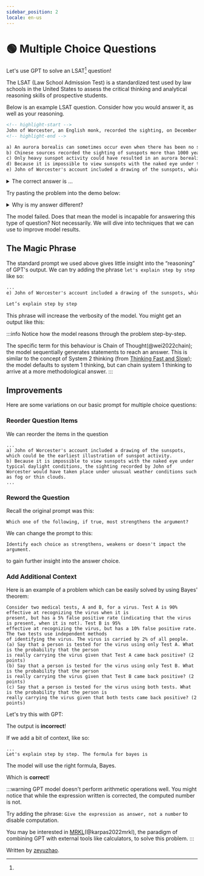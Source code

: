 ```yaml
---
sidebar_position: 2
locale: en-us
---
```


# 🟢 Multiple Choice Questions

Let's use GPT to solve an LSAT[^1] question!

[^1]: 
The LSAT (Law School Admission Test) is a standardized test used by law schools in the United States to assess the critical thinking and analytical reasoning skills of prospective students.

Below is an example LSAT question. Consider how you would answer it, as well
as your reasoning.

```md
<!-- highlight-start -->
John of Worcester, an English monk, recorded the sighting, on December 8, 1128, of two unusually large sunspots. Five days later a brilliant aurora borealis (northern lights) was observed in southern Korea. Sunspot activity is typically followed by the appearance of an aurora borealis, after a span of time that averages five days. Thus, the Korean sighting helps to confirm John of Worcester's sighting. Which one of the following, if true, most strengthens the argument?
<!-- highlight-end -->

a) An aurora borealis can sometimes occur even when there has been no significant sunspot activity in the previous week. 
b) Chinese sources recorded the sighting of sunspots more than 1000 years before John of Worcester did. 
c) Only heavy sunspot activity could have resulted in an aurora borealis viewable at a latitude as low as that of Korea. 
d) Because it is impossible to view sunspots with the naked eye under typical daylight conditions, the sighting recorded by John of Worcester would have taken place under unusual weather conditions such as fog or thin clouds. 
e) John of Worcester's account included a drawing of the sunspots, which could be the earliest illustration of sunspot activity.
```

<details>
<summary>The correct answer is ...</summary>
c) Only heavy sunspot activity could have resulted in an aurora borealis viewable at a latitude as low as that of Korea. 
</details>

Try pasting the problem into the demo below:

<div trydyno-embed="" openai-model="text-davinci-003" initial-prompt="John of Worcester, an English monk, recorded the sighting, on December 8, 1128, of two unusually large sunspots. Five days later a brilliant aurora borealis (northern lights) was observed in southern Korea. Sunspot activity is typically followed by the appearance of an aurora borealis, after a span of time that averages five days. Thus, the Korean sighting helps to confirm John of Worcester's sighting. Which one of the following, if true, most strengthens the argument?
a) An aurora borealis can sometimes occur even when there has been no significant sunspot activity in the previous week. 
b) Chinese sources recorded the sighting of sunspots more than 1000 years before John of Worcester did. 
c) Only heavy sunspot activity could have resulted in an aurora borealis viewable at a latitude as low as that of Korea. 
d) Because it is impossible to view sunspots with the naked eye under typical daylight conditions, the sighting recorded by John of Worcester would have taken place under unusual weather conditions such as fog or thin clouds. 
e) John of Worcester's account included a drawing of the sunspots, which could be the earliest illustration of sunspot activity." initial-response="e) John of Worcester's account included a drawing of the sunspots, which could be the earliest illustration of sunspot activity." max-tokens="256" box-rows="10" model-temp="0" top-p="1" padding='1'></div>

<p></p>

<details scheme='warning'>
<summary>Why is my answer different?</summary>
Your answer could differ because of

1) Updates to the underlying model, GPT-3
2) Randomness in the text generation process. We can make the output more consistent by setting <a href="https://beta.openai.com/docs/api-reference/completions/create#completions/create-temperature">temperature</a> to 0.

</details>

The model failed. Does that mean the model is incapable for answering this type of question? Not necessarily. We will dive into techniques that we can use to improve model results.

## The Magic Phrase
The standard prompt we used above gives little insight into the “reasoning” of GPT's output. We can try adding the phrase `let's explain step by step` like so:


```markdown
...
e) John of Worcester's account included a drawing of the sunspots, which could be the earliest illustration of sunspot activity.

Let’s explain step by step
```
This phrase will increase the verbosity of the model. You might get an output like this:

<div trydyno-embed="" openai-model="text-davinci-003" initial-prompt="John of Worcester, an English monk, recorded the sighting, on December 8, 1128, of two unusually large sunspots. Five days later a brilliant aurora borealis (northern lights) was observed in southern Korea. Sunspot activity is typically followed by the appearance of an aurora borealis, after a span of time that averages five days. Thus, the Korean sighting helps to confirm John of Worcester's sighting. Which one of the following, if true, most strengthens the argument?
a) An aurora borealis can sometimes occur even when there has been no significant sunspot activity in the previous week. 
b) Chinese sources recorded the sighting of sunspots more than 1000 years before John of Worcester did. 
c) Only heavy sunspot activity could have resulted in an aurora borealis viewable at a latitude as low as that of Korea. 
d) Because it is impossible to view sunspots with the naked eye under typical daylight conditions, the sighting recorded by John of Worcester would have taken place under unusual weather conditions such as fog or thin clouds. 
e) John of Worcester's account included a drawing of the sunspots, which could be the earliest illustration of sunspot activity. Let’s explain step by step" initial-response="A) This answer choice is incorrect. This answer does not strengthen the argument, as it instead introduces an alternative explanation for the aurora borealis. 
B) This answer choice is incorrect. This answer does not strengthen the argument, as it is irrelevant to the connection between sunspot activity and aurora borealis sightings. 
C) This answer choice is correct. This answer strengthens the argument by suggesting that the sunspot activity recorded by John of Worcester was the cause of the aurora borealis that was observed in Korea five days later. 
D) This answer choice is incorrect. This answer does not strengthen the argument, as it is irrelevant to the connection between sunspot activity and aurora borealis sightings. 
E) This answer choice is incorrect. This answer does not strengthen the argument, as it is irrelevant to the connection between sunspot activity and aurora borealis sightings. 
The correct answer is C) Only heavy sunspot activity could have resulted in an aurora borealis viewable at a latitude as low as that of Korea." max-tokens="256" box-rows="10" model-temp="0" top-p="1" padding='1'></div>

<p></p>

:::info
Notice how the model reasons through the problem step-by-step.

The specific term for this behaviour is Chain of Thought(@wei2022chain); the model sequentially generates statements to reach an answer. This is similar to the concept of System 2 thinking (from [Thinking Fast and Slow](https://en.wikipedia.org/wiki/Thinking,_Fast_and_Slow)); the model defaults to system 1 thinking, but can chain system 1 thinking to arrive at a more methodological answer. 
:::

## Improvements

Here are some variations on our basic prompt for multiple choice questions:

### Reorder Question Items

We can reorder the items in the question

```
...
a) John of Worcester's account included a drawing of the sunspots, which could be the earliest illustration of sunspot activity.
b) Because it is impossible to view sunspots with the naked eye under typical daylight conditions, the sighting recorded by John of Worcester would have taken place under unusual weather conditions such as fog or thin clouds. 
...
```

<div trydyno-embed="" openai-model="text-davinci-003" initial-prompt="John of Worcester, an English monk, recorded the sighting, on December 8, 1128, of two unusually large sunspots. Five days later a brilliant aurora borealis (northern lights) was observed in southern Korea. Sunspot activity is typically followed by the appearance of an aurora borealis, after a span of time that averages five days. Thus, the Korean sighting helps to confirm John of Worcester's sighting. Which one of the following, if true, most strengthens the argument?
a) John of Worcester's account included a drawing of the sunspots, which could be the earliest illustration of sunspot activity. 
b) Because it is impossible to view sunspots with the naked eye under typical daylight conditions, the sighting recorded by John of Worcester would have taken place under unusual weather conditions such as fog or thin clouds. 
c) An aurora borealis can sometimes occur even when there has been no significant sunspot activity in the previous week. 
d) Chinese sources recorded the sighting of sunspots more than 1000 years before John of Worcester did. 
e) Only heavy sunspot activity could have resulted in an aurora borealis viewable at a latitude as low as that of Korea. 
Let’s explain step by step" initial-response="A) Weakens - This option weakens the argument because it implies that the aurora borealis did not necessarily need to be caused by sunspot activity, which is the argument the author is trying to make. B) Doesn't Impact - This option does not impact the argument because it is unrelated to the connection between the sunspots and the appearance of the aurora borealis. C) Strengthens - This option strengthens the argument because it suggests that the only way an aurora borealis could be seen in Korea is if there had been heavy sunspot activity, which is what John of Worcester observed. D) Weakens - This option weakens the argument because it implies that the conditions under which John of Worcester observed the sunspots may not have been reliable, which could cast doubt on the accuracy of his sighting. E) Doesn't Impact - This option does not impact the argument because it is unrelated to the connection between the sunspots and the appearance of the aurora borealis." max-tokens="256" box-rows="10" model-temp="0" top-p="1" padding='1'></div>

### Reword the Question


Recall the original prompt was this:
```
Which one of the following, if true, most strengthens the argument?
```

We can change the prompt to this:
```
Identify each choice as strengthens, weakens or doesn't impact the argument.
```
to gain further insight into the answer choice. 


<div trydyno-embed="" openai-model="text-davinci-003" initial-prompt="John of Worcester, an English monk, recorded the sighting, on December 8, 1128, of two unusually large sunspots. Five days later a brilliant aurora borealis (northern lights) was observed in southern Korea. Sunspot activity is typically followed by the appearance of an aurora borealis, after a span of time that averages five days. Thus, the Korean sighting helps to confirm John of Worcester's sighting. Which one of the following, if true, most strengthens the argument? 
a) An aurora borealis can sometimes occur even when there has been no significant sunspot activity in the previous week. 
b) Chinese sources recorded the sighting of sunspots more than 1000 years before John of Worcester did. 
c) Only heavy sunspot activity could have resulted in an aurora borealis viewable at a latitude as low as that of Korea. 
d) Because it is impossible to view sunspots with the naked eye under typical daylight conditions, the sighting recorded by John of Worcester would have taken place under unusual weather conditions such as fog or thin clouds. 
e) John of Worcester's account included a drawing of the sunspots, which could be the earliest illustration of sunspot activity.
Identify each choice as strengthens, weakens or doesn't impact the argument and explain step by step." initial-response="A) Weakens - This option weakens the argument because it implies that the aurora borealis did not necessarily need to be caused by sunspot activity, which is the argument the author is trying to make.
B) Doesn't Impact - This option does not impact the argument because it is unrelated to the connection between the sunspots and the appearance of the aurora borealis.
C) Strengthens - This option strengthens the argument because it suggests that the only way an aurora borealis could be seen in Korea is if there had been heavy sunspot activity, which is what John of Worcester observed.
D) Weakens - This option weakens the argument because it implies that the conditions under which John of Worcester observed the sunspots may not have been reliable, which could cast doubt on the accuracy of his sighting.
E) Doesn't Impact - This option does not impact the argument because it is unrelated to the connection between the sunspots and the appearance of the aurora borealis." max-tokens="256" box-rows="10" model-temp="0" top-p="1" padding='1'></div>


### Add Additional Context

Here is an example of a problem which can be easily solved by using Bayes' theorem:

```
Consider two medical tests, A and B, for a virus. Test A is 90% effective at recognizing the virus when it is
present, but has a 5% false positive rate (indicating that the virus is present, when it is not). Test B is 95%
effective at recognizing the virus, but has a 10% false positive rate. The two tests use independent methods
of identifying the virus. The virus is carried by 2% of all people.
(a) Say that a person is tested for the virus using only Test A. What is the probability that the person
is really carrying the virus given that Test A came back positive? (2 points)
(b) Say that a person is tested for the virus using only Test B. What is the probability that the person
is really carrying the virus given that Test B came back positive? (2 points)
(c) Say that a person is tested for the virus using both tests. What is the probability that the person is
really carrying the virus given that both tests came back positive? (2 points)
```

Let's try this with GPT:

<div trydyno-embed="" openai-model="text-davinci-003" initial-prompt="Consider two medical tests, A and B, for a virus. Test A is 90% effective at recognizing the virus when it is\npresent, but has a 5% false positive rate (indicating that the virus is present, when it is not). Test B is 95%\neffective at recognizing the virus, but has a 10% false positive rate. The two tests use independent methods\nof identifying the virus. The virus is carried by 2% of all people.\n(a) Say that a person is tested for the virus using only Test A. What is the probability that the person\nis really carrying the virus given that Test A came back positive? (2 points)\n(b) Say that a person is tested for the virus using only Test B. What is the probability that the person\nis really carrying the virus given that Test B came back positive? (2 points)\n(c) Say that a person is tested for the virus using both tests. What is the probability that the person is\nreally carrying the virus given that both tests came back positive? (2 points)" initial-response="(a) The probability that the person is really carrying the virus given that Test A came back positive is 90%. \n\n(b) The probability that the person is really carrying the virus given that Test B came back positive is 95%.\n\n(c) The probability that the person is really carrying the virus given that both tests came back positive is 99.9%." max-tokens="256" box-rows="10" model-temp="0" top-p="0"></div>

The output is **incorrect**!

If we add a bit of context, like so:

```
...
Let's explain step by step. The formula for bayes is 
```
The model will use the right formula, Bayes.

<div trydyno-embed="" openai-model="text-davinci-003" initial-prompt="Consider two medical tests, A and B, for a virus. Test A is 90% effective at recognizing the virus when it is\npresent, but has a 5% false positive rate (indicating that the virus is present, when it is not). Test B is 95%\neffective at recognizing the virus, but has a 10% false positive rate. The two tests use independent methods\nof identifying the virus. The virus is carried by 2% of all people.\n(a) Say that a person is tested for the virus using only Test A. What is the probability that the person\nis really carrying the virus given that Test A came back positive? (2 points)\n(b) Say that a person is tested for the virus using only Test B. What is the probability that the person\nis really carrying the virus given that Test B came back positive? (2 points)\n(c) Say that a person is tested for the virus using both tests. What is the probability that the person is\nreally carrying the virus given that both tests came back positive? (2 points)\n\nLet's explain step by step. Give the numerical expression as answer, do not return a number. The formula for bayes is" initial-response="P(A|B) = P(B|A) * P(A) / P(B)\n\n\n(a) P(Virus|Test A Positive) = P(Test A Positive|Virus) * P(Virus) / P(Test A Positive) = (0.9 * 0.02) / (0.9 * 0.02 + 0.05 * 0.98)\n\n(b) P(Virus|Test B Positive) = P(Test B Positive|Virus) * P(Virus) / P(Test B Positive) = (0.95 * 0.02) / (0.95 * 0.02 + 0.1 * 0.98)\n\n(c) P(Virus|Test A Positive and Test B Positive) = P(Test A Positive and Test B Positive|Virus) * P(Virus) / P(Test A Positive and Test B Positive) = (0.9 * 0.95 * 0.02) / (0.9 * 0.95 * 0.02 + 0.05 * 0.1 * 0.98)" max-tokens="256" box-rows="10" model-temp="0" top-p="0"></div>

Which is **correct**!

:::warning
GPT model doesn't perform arithmetic operations well. You might notice that while the expression written is corrected, the computed number is not.

Try adding the phrase: `Give the expression as answer, not a number` to disable computation.


You may be interested in [MRKL](https://learnprompting.org/docs/advanced_applications/mrkl)(@karpas2022mrkl), the paradigm of combining GPT with external tools like calculators, to solve this problem.
:::

Written by [zeyuzhao](https://github.com/Zeyuzhao).